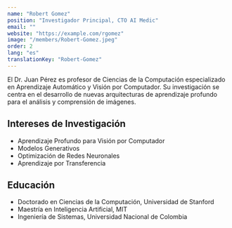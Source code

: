 ```yaml
---
name: "Robert Gomez"
position: "Investigador Principal, CTO AI Medic"
email: ""
website: "https://example.com/rgomez"
image: "/members/Robert-Gomez.jpeg"
order: 2
lang: "es"
translationKey: "Robert-Gomez"
---
```


El Dr. Juan Pérez es profesor de Ciencias de la Computación especializado en Aprendizaje Automático y Visión por Computador. Su investigación se centra en el desarrollo de nuevas arquitecturas de aprendizaje profundo para el análisis y comprensión de imágenes.

## Intereses de Investigación
- Aprendizaje Profundo para Visión por Computador
- Modelos Generativos
- Optimización de Redes Neuronales
- Aprendizaje por Transferencia

## Educación
- Doctorado en Ciencias de la Computación, Universidad de Stanford
- Maestría en Inteligencia Artificial, MIT
- Ingeniería de Sistemas, Universidad Nacional de Colombia
